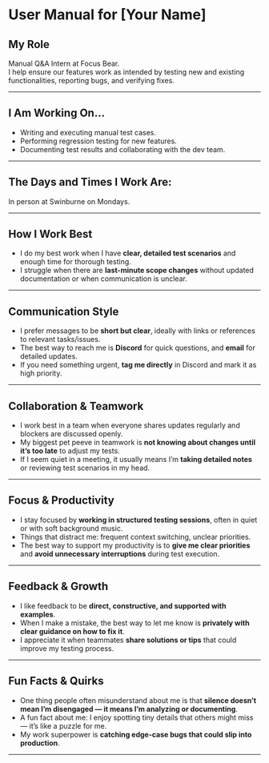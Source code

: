 # User Manual for [Your Name]

## My Role

Manual Q&A Intern at Focus Bear.  
I help ensure our features work as intended by testing new and existing functionalities, reporting bugs, and verifying fixes.

---

## I Am Working On...

- Writing and executing manual test cases.
- Performing regression testing for new features.
- Documenting test results and collaborating with the dev team.

---

## The Days and Times I Work Are:

In person at Swinburne on Mondays.

---

## How I Work Best

- I do my best work when I have **clear, detailed test scenarios** and enough time for thorough testing.
- I struggle when there are **last-minute scope changes** without updated documentation or when communication is unclear.

---

## Communication Style

- I prefer messages to be **short but clear**, ideally with links or references to relevant tasks/issues.
- The best way to reach me is **Discord** for quick questions, and **email** for detailed updates.
- If you need something urgent, **tag me directly** in Discord and mark it as high priority.

---

## Collaboration & Teamwork

- I work best in a team when everyone shares updates regularly and blockers are discussed openly.
- My biggest pet peeve in teamwork is **not knowing about changes until it’s too late** to adjust my tests.
- If I seem quiet in a meeting, it usually means I’m **taking detailed notes** or reviewing test scenarios in my head.

---

## Focus & Productivity

- I stay focused by **working in structured testing sessions**, often in quiet or with soft background music.
- Things that distract me: frequent context switching, unclear priorities.
- The best way to support my productivity is to **give me clear priorities** and **avoid unnecessary interruptions** during test execution.

---

## Feedback & Growth

- I like feedback to be **direct, constructive, and supported with examples**.
- When I make a mistake, the best way to let me know is **privately with clear guidance on how to fix it**.
- I appreciate it when teammates **share solutions or tips** that could improve my testing process.

---

## Fun Facts & Quirks

- One thing people often misunderstand about me is that **silence doesn’t mean I’m disengaged — it means I’m analyzing or documenting**.
- A fun fact about me: I enjoy spotting tiny details that others might miss — it’s like a puzzle for me.
- My work superpower is **catching edge-case bugs that could slip into production**.

---
